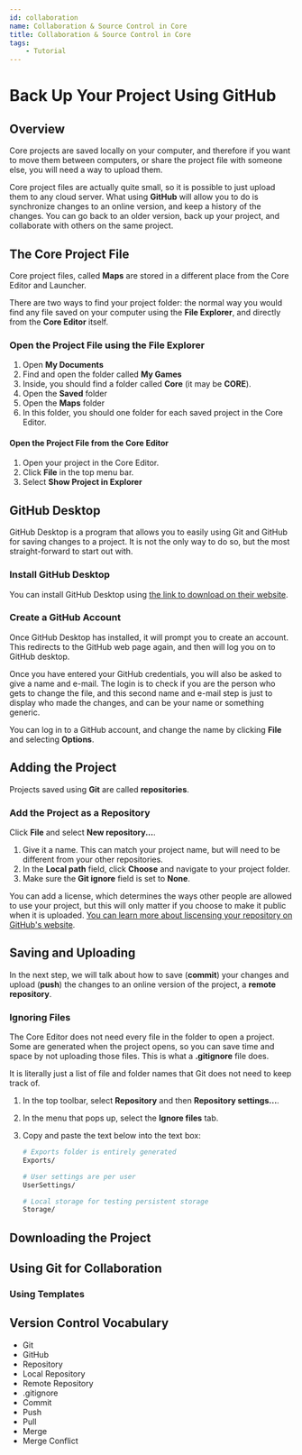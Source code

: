 ```yaml
---
id: collaboration
name: Collaboration & Source Control in Core
title: Collaboration & Source Control in Core
tags:
    - Tutorial
---
```


# Back Up Your Project Using GitHub

## Overview

Core projects are saved locally on your computer, and therefore if you
want to move them between computers, or share the project file with someone else, you will need a way to upload them.

Core project files are actually quite small, so it is possible to just upload them to any cloud server. What using **GitHub** will allow you to do is synchronize changes to an online version, and keep a history of the changes. You can go back to an older version, back up your project, and collaborate with others on the same project.

## The Core Project File

Core project files, called **Maps** are stored in a different place from the Core Editor and Launcher.

There are two ways to find your project folder: the normal way you would find any file saved on your computer using the **File Explorer**, and directly from the **Core Editor** itself.

### Open the Project File using the File Explorer

1. Open **My Documents**
2. Find and open the folder called **My Games**
3. Inside, you should find a folder called **Core** (it may be **CORE**).
4. Open the **Saved** folder
5. Open the **Maps** folder
6. In this folder, you should one folder for each saved project in the Core Editor.

#### Open the Project File from the Core Editor

1. Open your project in the Core Editor.
2. Click **File** in the top menu bar.
3. Select **Show Project in Explorer**

## GitHub Desktop

GitHub Desktop is a program that allows you to easily using Git and GitHub for saving changes to a project. It is not the only way to do so, but the most straight-forward to start out with.

### Install GitHub Desktop

You can install GitHub Desktop using [the link to download on their website](https://desktop.github.com/).

### Create a GitHub Account

Once GitHub Desktop has installed, it will prompt you to create an account. This redirects to the GitHub web page again, and then will log you on to GitHub desktop.

Once you have entered your GitHub credentials, you will also be asked to give a name and e-mail. The login is to check if you are the person who gets to change the file, and this second name and e-mail step is just to display who made the changes, and can be your name or something generic.

You can log in to a GitHub account, and change the name by clicking **File** and selecting **Options**.

## Adding the Project

Projects saved using **Git** are called **repositories**.

### Add the Project as a Repository

Click **File** and select **New repository...**.

1. Give it a name. This can match your project name, but will need to be different from your other repositories.
2. In the **Local path** field, click **Choose** and navigate to your project folder.
3. Make sure the **Git ignore** field is set to **None**.

You can add a license, which determines the ways other people are allowed to use your project, but this will only matter if you choose to make it public when it is uploaded. [You can learn more about liscensing your repository on GitHub's website](https://help.github.com/en/github/creating-cloning-and-archiving-repositories/licensing-a-repository).

## Saving and Uploading

In the next step, we will talk about how to save (**commit**) your changes and upload (**push**) the changes to an online version of the project, a **remote repository**.

### Ignoring Files

The Core Editor does not need every file in the folder to open a project. Some are generated when the project opens, so you can save time and space by not uploading those files. This is what a **.gitignore** file does.

It is literally just a list of file and folder names that Git does not need to keep track of.

1. In the top toolbar, select **Repository** and then **Repository settings...**.
2. In the menu that pops up, select the **Ignore files** tab.
3. Copy and paste the text below into the text box:

    ```sh
    # Exports folder is entirely generated
    Exports/

    # User settings are per user
    UserSettings/

    # Local storage for testing persistent storage
    Storage/
    ```

## Downloading the Project

## Using Git for Collaboration

### Using Templates

## Version Control Vocabulary

- Git
- GitHub
- Repository
- Local Repository
- Remote Repository
- .gitignore
- Commit
- Push
- Pull
- Merge
- Merge Conflict